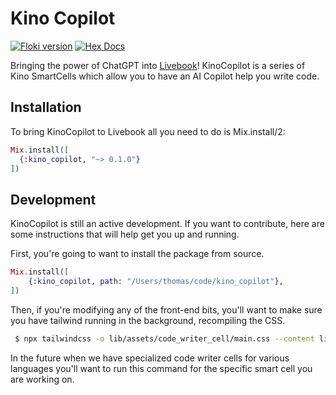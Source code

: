 # Kino Copilot

[![Floki version](https://img.shields.io/hexpm/v/kino_copilot.svg)](https://hex.pm/packages/kino_copilot)
[![Hex Docs](https://img.shields.io/badge/hex-docs-lightgreen.svg)](https://hexdocs.pm/kino_copilot/)

Bringing the power of ChatGPT into [Livebook](https://livebook.dev)!
KinoCopilot is a series of Kino SmartCells which allow you to have an AI Copilot help you write code.

## Installation

To bring KinoCopilot to Livebook all you need to do is Mix.install/2:

```elixir
Mix.install([
  {:kino_copilot, "~> 0.1.0"}
])
```

## Development

KinoCopilot is still an active development.
If you want to contribute, here are some instructions that will help get you up and running.

First, you're going to want to install the package from source.

```elixir
Mix.install([
    {:kino_copilot, path: "/Users/thomas/code/kino_copilot"},
])
```

Then, if you're modifying any of the front-end bits, you'll want to make sure you have tailwind running in the background, recompiling the CSS. 

```bash
 $ npx tailwindcss -o lib/assets/code_writer_cell/main.css --content lib/assets/code_writer_cell/main.js --watch 
```

In the future when we have specialized code writer cells for various languages you'll want to run this command for the specific smart cell you are working on. 
